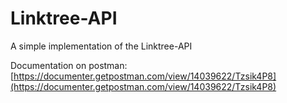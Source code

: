 # Linktree-API
A simple implementation of the Linktree-API

Documentation on postman: [https://documenter.getpostman.com/view/14039622/Tzsik4P8](https://documenter.getpostman.com/view/14039622/Tzsik4P8)

